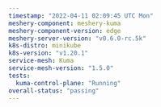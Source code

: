 ```yaml
---
timestamp: "2022-04-11 02:09:45 UTC Mon"
meshery-component: meshery-kuma
meshery-component-version: edge
meshery-server-version: "v0.6.0-rc.5k"
k8s-distro: minikube
k8s-version: "v1.20.1"
service-mesh: Kuma
service-mesh-version: "1.5.0"
tests:
  kuma-control-plane: "Running"
overall-status: "passing"
---
```

